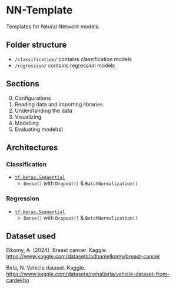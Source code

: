 # NN-Template

Templates for Neural Network models.

## Folder structure

- `/classification/` contains classification models
- `/regression/` contains regression models

## Sections

0. Configurations
1. Reading data and importing libraries
2. Understanding the data
3. Visualizing
4. Modelling
5. Evaluating model(s)

## Architectures

### Classification

- [`tf.keras.Sequential`](https://www.tensorflow.org/api_docs/python/tf/keras/Sequential)
  - `Dense()` with `Dropout()` & `BatchNormalization()`

### Regression

- [`tf.keras.Sequential`](https://www.tensorflow.org/api_docs/python/tf/keras/Sequential)
  - `Dense()` with `Dropout()` & `BatchNormalization()`

## Dataset used

<!-- APA 7th edition -->
<!-- https://www.scribbr.com/citation/generator -->

Elkomy, A. (2024). Breast cancer. Kaggle. <https://www.kaggle.com/datasets/adhamelkomy/breast-cancer>

Birla, N. Vehicle dataset. Kaggle. <https://www.kaggle.com/datasets/nehalbirla/vehicle-dataset-from-cardekho>